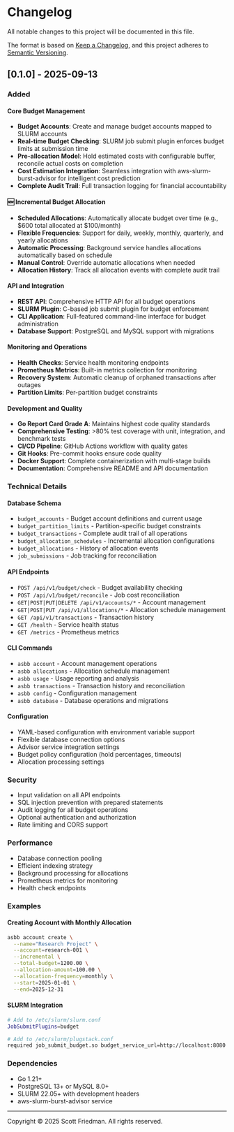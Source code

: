 # Changelog

All notable changes to this project will be documented in this file.

The format is based on [Keep a Changelog](https://keepachangelog.com/en/1.0.0/),
and this project adheres to [Semantic Versioning](https://semver.org/spec/v2.0.0.html).

## [0.1.0] - 2025-09-13

### Added

#### Core Budget Management
- **Budget Accounts**: Create and manage budget accounts mapped to SLURM accounts
- **Real-time Budget Checking**: SLURM job submit plugin enforces budget limits at submission time
- **Pre-allocation Model**: Hold estimated costs with configurable buffer, reconcile actual costs on completion
- **Cost Estimation Integration**: Seamless integration with aws-slurm-burst-advisor for intelligent cost prediction
- **Complete Audit Trail**: Full transaction logging for financial accountability

#### 🆕 Incremental Budget Allocation
- **Scheduled Allocations**: Automatically allocate budget over time (e.g., $600 total allocated at $100/month)
- **Flexible Frequencies**: Support for daily, weekly, monthly, quarterly, and yearly allocations
- **Automatic Processing**: Background service handles allocations automatically based on schedule
- **Manual Control**: Override automatic allocations when needed
- **Allocation History**: Track all allocation events with complete audit trail

#### API and Integration
- **REST API**: Comprehensive HTTP API for all budget operations
- **SLURM Plugin**: C-based job submit plugin for budget enforcement
- **CLI Application**: Full-featured command-line interface for budget administration
- **Database Support**: PostgreSQL and MySQL support with migrations

#### Monitoring and Operations
- **Health Checks**: Service health monitoring endpoints
- **Prometheus Metrics**: Built-in metrics collection for monitoring
- **Recovery System**: Automatic cleanup of orphaned transactions after outages
- **Partition Limits**: Per-partition budget constraints

#### Development and Quality
- **Go Report Card Grade A**: Maintains highest code quality standards
- **Comprehensive Testing**: >80% test coverage with unit, integration, and benchmark tests
- **CI/CD Pipeline**: GitHub Actions workflow with quality gates
- **Git Hooks**: Pre-commit hooks ensure code quality
- **Docker Support**: Complete containerization with multi-stage builds
- **Documentation**: Comprehensive README and API documentation

### Technical Details

#### Database Schema
- `budget_accounts` - Budget account definitions and current usage
- `budget_partition_limits` - Partition-specific budget constraints
- `budget_transactions` - Complete audit trail of all operations
- `budget_allocation_schedules` - Incremental allocation configurations
- `budget_allocations` - History of allocation events
- `job_submissions` - Job tracking for reconciliation

#### API Endpoints
- `POST /api/v1/budget/check` - Budget availability checking
- `POST /api/v1/budget/reconcile` - Job cost reconciliation
- `GET|POST|PUT|DELETE /api/v1/accounts/*` - Account management
- `GET|POST|PUT /api/v1/allocations/*` - Allocation schedule management
- `GET /api/v1/transactions` - Transaction history
- `GET /health` - Service health status
- `GET /metrics` - Prometheus metrics

#### CLI Commands
- `asbb account` - Account management operations
- `asbb allocations` - Allocation schedule management
- `asbb usage` - Usage reporting and analysis
- `asbb transactions` - Transaction history and reconciliation
- `asbb config` - Configuration management
- `asbb database` - Database operations and migrations

#### Configuration
- YAML-based configuration with environment variable support
- Flexible database connection options
- Advisor service integration settings
- Budget policy configuration (hold percentages, timeouts)
- Allocation processing settings

### Security
- Input validation on all API endpoints
- SQL injection prevention with prepared statements
- Audit logging for all budget operations
- Optional authentication and authorization
- Rate limiting and CORS support

### Performance
- Database connection pooling
- Efficient indexing strategy
- Background processing for allocations
- Prometheus metrics for monitoring
- Health check endpoints

### Examples

#### Creating Account with Monthly Allocation
```bash
asbb account create \
  --name="Research Project" \
  --account=research-001 \
  --incremental \
  --total-budget=1200.00 \
  --allocation-amount=100.00 \
  --allocation-frequency=monthly \
  --start=2025-01-01 \
  --end=2025-12-31
```

#### SLURM Integration
```bash
# Add to /etc/slurm/slurm.conf
JobSubmitPlugins=budget

# Add to /etc/slurm/plugstack.conf
required job_submit_budget.so budget_service_url=http://localhost:8080
```

### Dependencies
- Go 1.21+
- PostgreSQL 13+ or MySQL 8.0+
- SLURM 22.05+ with development headers
- aws-slurm-burst-advisor service

---

Copyright © 2025 Scott Friedman. All rights reserved.
